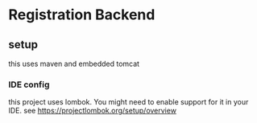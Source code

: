 # Registration Backend

## setup
this uses maven and embedded tomcat

### IDE config
this project uses lombok. You might need to enable support for it in your IDE.
see https://projectlombok.org/setup/overview